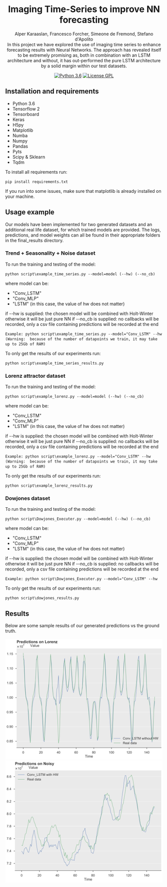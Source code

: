 <h1 align="center">
  Imaging Time-Series to improve NN forecasting
</h1>
<p align="center">Alper Karaaslan, Francesco Forcher, Simeone de Fremond, Stefano d'Apolito<br>
In this project we have explored the use of imaging time series to enhance forecasting results with Neural Networks. The approach has revealed itself to be extremely promising as, both in combination with an LSTM architecture and without, it has out-performed the pure LSTM architecture by a solid margin within our test datasets.</p>
<div align="center">
<a href="https://www.python.org/downloads/"><img alt="Python 3.6" src="https://img.shields.io/badge/Python-3.6-brightgreen" /></a>
<a href="https://www.gnu.org/licenses/gpl-3.0.en.html"><img alt="License GPL" src="https://img.shields.io/badge/license-GPL-blue" /></a>
</div>

## Installation and requirements
* Python 3.6
* Tensorflow 2
* Tensorboard
* Keras
* H5py
* Matplotlib
* Numba
* Numpy
* Pandas
* Pyts
* Scipy & Sklearn
* Tqdm

To install all requirements run:
```
pip install requirements.txt
```
If you run into some issues, make sure that matplotlib is already installed on your machine.

## Usage example
Our models have been implemented for two generated datasets and an additional real life dataset, for which trained models are provided.
The logs, predictions, and model weights can all be found in their appropriate folders in the final_results directory.
### Trend + Seasonality + Noise dataset
To run the training and testing of the model:
```
python script\example_time_series.py --model=model (--hw) (--no_cb)
```
where model can be:
- "Conv_LSTM"
- "Conv_MLP"
- "LSTM" (in this case, the value of hw does not matter)

if --hw is supplied: the chosen model will be combined with Holt-Winter otherwise it will be just pure NN
if --no_cb is supplied: no callbacks will be recorded, only a csv file containing predictions will be recorded at the end

````
Example: python script\example_time_series.py --model="Conv_LSTM" --hw
(Warning:  because of the number of datapoints we train, it may take up to 25Gb of RAM)
````

To only get the results of our experiments run:
````
python script\example_time_series_results.py
````

### Lorenz attractor dataset
To run the training and testing of the model:
```
python script\example_lorenz.py --model=model (--hw) (--no_cb)
```
where model can be:
- "Conv_LSTM"
- "Conv_MLP"
- "LSTM" (in this case, the value of hw does not matter)

if --hw is supplied: the chosen model will be combined with Holt-Winter otherwise it will be just pure NN
if --no_cb is supplied: no callbacks will be recorded, only a csv file containing predictions will be recorded at the end

````
Example: python script\example_lorenz.py --model="Conv_LSTM" --hw
(Warning:  because of the number of datapoints we train, it may take up to 25Gb of RAM)
````

To only get the results of our experiments run:
````
python script\example_lorenz_results.py
````

### Dowjones dataset
To run the training and testing of the model:
```
python script\Dowjones_Executer.py --model=model (--hw) (--no_cb)
```
where model can be:
- "Conv_LSTM"
- "Conv_MLP"
- "LSTM" (in this case, the value of hw does not matter)

if --hw is supplied: the chosen model will be combined with Holt-Winter otherwise it will be just pure NN
if --no_cb is supplied: no callbacks will be recorded, only a csv file containing predictions will be recorded at the end

````
Example: python script\Dowjones_Executer.py --model="Conv_LSTM" --hw
````

To only get the results of our experiments run:
````
python script\dowjones_results.py
````

## Results
Below are some sample results of our generated predictions vs the ground truth. <br> <br>
<img src="./img/lorenz_conv-lstm-raw-1.jpg" width="600"/>
<img src="./img/noisy_conv-lstm-1.jpg" width="600"/>
